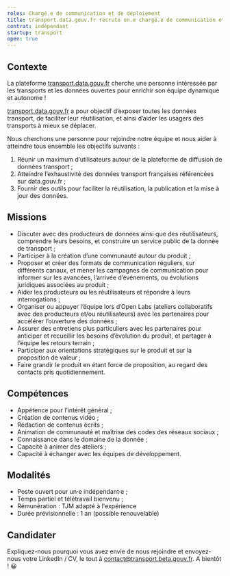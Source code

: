 ```yaml
---
roles: Chargé.e de communication et de déploiement
title: transport.data.gouv.fr recrute un.e chargé.e de communication et de déploiement
contrat: indépendant
startup: transport
open: true
---
```


## Contexte

La plateforme [transport.data.gouv.fr](https://transport.data.gouv.fr) cherche une personne intéressée par les transports et les données ouvertes pour enrichir son équipe dynamique et autonome !

[transport.data.gouv.fr](https://transport.data.gouv.fr) a pour objectif d’exposer toutes les données transport, de faciliter leur réutilisation, et ainsi d’aider les usagers des transports à mieux se déplacer.

Nous cherchons une personne pour rejoindre notre équipe et nous aider à atteindre tous ensemble les objectifs suivants :
1. Réunir un maximum d’utilisateurs autour de la plateforme de diffusion de données transport ;
2. Atteindre l’exhaustivité des données transport françaises référencées sur data.gouv.fr ;
3. Fournir des outils pour faciliter la réutilisation, la publication et la mise à jour des données.

## Missions

- Discuter avec des producteurs de données ainsi que des réutilisateurs, comprendre leurs besoins, et construire un service public de la donnée de transport ;
- Participer à la création d’une communauté autour du produit ;
- Proposer et créer des formats de communication réguliers, sur différents canaux, et mener les campagnes de communication pour informer sur les avancées, l’arrivée d’événements, ou évolutions juridiques associées au produit ;
- Aider les producteurs ou les réutilisateurs et répondre à leurs interrogations ;
- Organiser ou appuyer l’équipe lors d’Open Labs (ateliers collaboratifs avec des producteurs et/ou réutilisateurs) avec les partenaires pour accélérer l’ouverture des données ;
- Assurer des entretiens plus particuliers avec les partenaires pour anticiper et recueillir les besoins d’évolution du produit, et partager à l’équipe les retours terrain ;
- Participer aux orientations stratégiques sur le produit et sur la proposition de valeur ;
- Faire grandir le produit en étant force de proposition, au regard des contacts pris quotidiennement.

## Compétences

- Appétence pour l’intérêt général ;
- Création de contenus vidéo  ;
- Rédaction de contenus écrits ;
- Animation de communauté et maîtrise des codes des réseaux sociaux ;
- Connaissance dans le domaine de la donnée ;
- Capacité à animer des ateliers ;
- Capacité à échanger avec les équipes de développement.

## Modalités

- Poste ouvert pour un·e indépendant·e ;
- Temps partiel et télétravail bienvenu ;
- Rémunération : TJM adapté à l'expérience
- Durée prévisionnelle : 1 an (possible renouvelable)

## Candidater

Expliquez-nous pourquoi vous avez envie de nous rejoindre et envoyez-nous votre LinkedIn / CV, le tout à contact@transport.beta.gouv.fr.
A bientôt ! 😀


